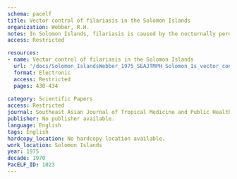 ```yaml
---
schema: pacelf
title: Vector control of filariasis in the Solomon Islands
organization: Webber, R.H.
notes: In Solomon Islands, filariasis is caused by the nocturnally perodic form of Wuchereria bancrofti and is transmitted by the same vectors of malaria. This study explores the control of this disease as an additional effect of the Malaria Eradication Programme.
access: Restricted

resources:
- name: Vector control of filariasis in the Solomon Islands
  url: '/docs/Solomon_IslandsWebber_1975_SEAJTMPH_Solomon_Is_vector_control_filariasis.txt'
  format: Electronic
  access: Restricted
  pages: 430-434
 
category: Scientific Papers
access: Restricted
journal: Southeast Asian Journal of Tropical Medicine and Public Health
publisher: No publisher available. 
language: English 
tags: English 
hardcopy_location: No hardcopy location available.
work_location: Solomon Islands
year: 1975
decade: 1970
PacELF_ID: 1023
---
```

